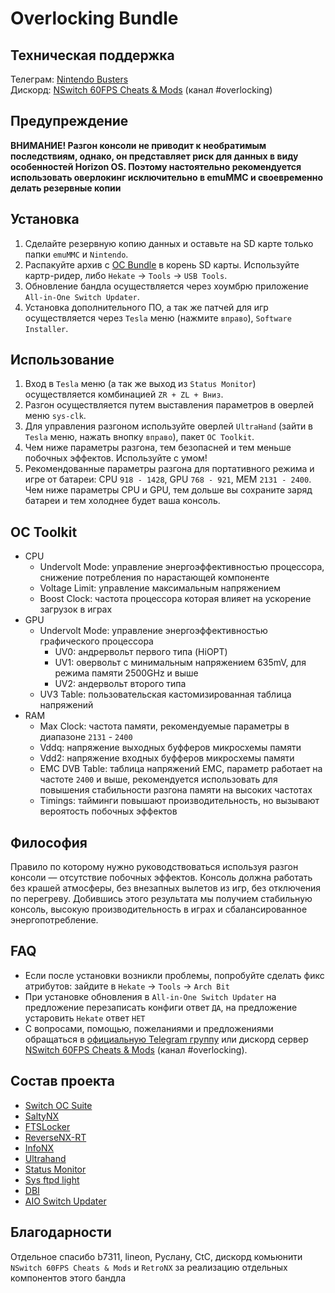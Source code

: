 # Overlocking Bundle

## Техническая поддержка
Телеграм: [Nintendo Busters](https://t.me/NintendoBusters)  
Дискорд: [NSwitch 60FPS Cheats & Mods](https://discord.gg/UZZbScp2) (канал #overlocking)

## Предупреждение

**ВНИМАНИЕ! Разгон консоли не приводит к необратимым последствиям, однако, он представляет риск для данных в виду особенностей Horizon OS. Поэтому настоятельно рекомендуется использовать оверлокинг исключительно в emuMMC и своевременно делать резервные копии**

## Установка

1. Сделайте резервную копию данных и оставьте на SD карте только папки `emuMMC` и `Nintendo`.
2. Распакуйте архив с [OC Bundle](https://github.com/snupt/NS-Overlocking/blob/main/OCBundle.zip) в корень SD карты. Используйте картр-ридер, либо `Hekate` → `Tools` → `USB Tools`.
3. Обновление бандла осуществляется через хоумбрю приложение `All-in-One Switch Updater`.
4. Установка дополнительного ПО, а так же патчей для игр осуществляется через `Tesla` меню (нажмите `вправо`), `Software Installer`.

## Использование

1. Вход в `Tesla` меню (а так же выход из `Status Monitor`) осуществляется комбинацией `ZR + ZL + Вниз`.
2. Разгон осуществляется путем выставления параметров в оверлей меню `sys-clk`.
3. Для управления разгоном используйте оверлей `UltraHand` (зайти в `Tesla` меню, нажать внопку `вправо`), пакет `OC Toolkit`.
4. Чем ниже параметры разгона, тем безопасней и тем меньше побочных эффектов. Используйте с умом!
5. Рекомендованные параметры разгона для портативного режима и игре от батареи: CPU `918 - 1428`, GPU `768 - 921`, MEM `2131 - 2400`. Чем ниже параметры CPU и GPU, тем дольше вы сохраните заряд батареи и тем холоднее будет ваша консоль.

## OC Toolkit

* CPU
  * Undervolt Mode: управление энергоэффективностью процессора, снижение потребления по нарастающей компоненте
  * Voltage Limit: управление максимальным напряжением
  * Boost Clock: частота процессора которая влияет на ускорение загрузок в играх
* GPU
  * Undervolt Mode: управление энергоэффективностью графического процессора
    * UV0: андрервольт первого типа (HiOPT)
    * UV1: овервольт с минимальным напряжением 635mV, для режима памяти 2500GHz и выше
    * UV2: андервольт второго типа
  * UV3 Table: пользовательская кастомизированная таблица напряжений
* RAM
  * Max Clock: частота памяти, рекомендуемые параметры в диапазоне `2131` - `2400`
  * Vddq: напряжение выходных буфферов микросхемы памяти
  * Vdd2: напряжение входных буфферов микросхемы памяти
  * EMC DVB Table: таблица напряжений EMC, параметр работает на частоте `2400` и выше, рекомендуется использовать для повышения стабильности разгона памяти на высоких частотах
  * Timings: тайминги повышают производительность, но вызывают вероятость побочных эффектов

## Философия

Правило по которому нужно руководствоваться используя разгон консоли — отсутствие побочных эффектов. Консоль должна работать без крашей атмосферы, без внезапных вылетов из игр, без отключения по перегреву. Добившись этого результата мы получием стабильную консоль, высокую производительность в играх и сбалансированное энергопотребление.

## FAQ

- Если после установки возникли проблемы, попробуйте сделать фикс атрибутов: зайдите в `Hekate` → `Tools` → `Arch Bit`
- При установке обновления в `All-in-One Switch Updater` на предложение перезаписать конфиги ответ `ДА`, на предложение устаровить `Hekate` ответ `НЕТ`
- С вопросами, помощью, пожеланиями и предложениями обращаться в [официальную Telegram группу](https://t.me/NintendoBusters) или дискорд сервер [NSwitch 60FPS Cheats & Mods](https://discord.gg/UZZbScp2) (канал #overlocking).

## Состав проекта

- [Switch OC Suite](https://github.com/hanai3Bi/Switch-OC-Suite)
- [SaltyNX](https://github.com/masagrator/SaltyNX)
- [FTSLocker](https://github.com/masagrator/FPSLocker)
- [ReverseNX-RT](https://github.com/masagrator/ReverseNX-RT)
- [InfoNX](https://github.com/renA21/InfoNX)
- [Ultrahand](https://github.com/ppkantorski/Ultrahand-Overlay)
- [Status Monitor](https://github.com/ppkantorski/Status-Monitor-Overlay)
- [Sys ftpd light](https://github.com/cathery/sys-ftpd)
- [DBI](https://github.com/rashevskyv/dbi/releases)
- [AIO Switch Updater](https://github.com/HamletDuFromage/aio-switch-updater)

## Благодарности

Отдельное спасибо b7311, lineon, Руслану, CtC, дискорд комьюнити `NSwitch 60FPS Cheats & Mods` и `RetroNX` за реализацию отдельных компонентов этого бандла
